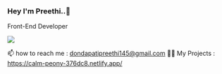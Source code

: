 ### Hey I'm Preethi..👋
Front-End Developer

<img src="https://github-readme-stats.vercel.app/api?username=DPreethi145&&show_icons=true&title_color=ffffff&icon_color=bb2acf&text_color=daf7dc&bg_color=151354">

📫 how to reach me : dondapatipreethi145@gmail.com
👨‍💻 My Projects : https://calm-peony-376dc8.netlify.app/
